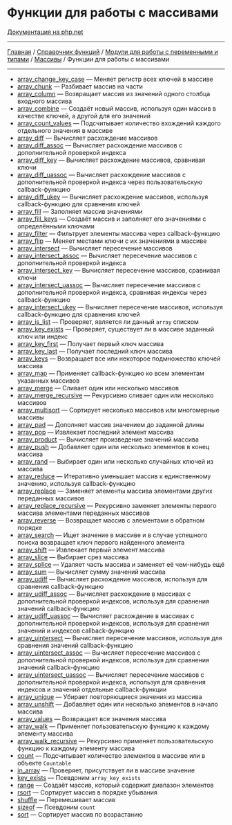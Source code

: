 # Функции для работы с массивами

[Документация на php.net](https://www.php.net/manual/ru/ref.array.php)

---

[Главная](../../../../README.md) / [Справочник функций](../../../funcref.md) /
[Модули для работы с переменными и типами](../../vartype.md) / [Массивы](../array.md) / Функции для
работы с массивами

---

-   [array_change_key_case](./func/array_change_key_case.md) &mdash; Меняет регистр всех ключей в
    массиве
-   [array_chunk](./func/array_chunk.md) &mdash; Разбивает массив на части
-   [array_column](./func/array_column.md) &mdash; Возвращает массив из значений одного столбца
    входного массива
-   [array_combine](./func/array_combine.md) &mdash; Создаёт новый массив, используя один массив в
    качестве ключей, а другой для его значений
-   [array_count_values](./func/array_count_values.md) &mdash; Подсчитывает количество вхождений
    каждого отдельного значения в массиве
-   [array_diff](./func/array_diff.md) &mdash; Вычисляет расхождение массивов
-   [array_diff_assoc](./func/array_diff_assoc.md) &mdash; Вычисляет расхождение массивов с
    дополнительной проверкой индекса
-   [array_diff_key](./func/array_diff_key.md) &mdash; Вычисляет расхождение массивов, сравнивая
    ключи
-   [array_diff_uassoc](./func/array_diff_uassoc.md) &mdash; Вычисляет расхождение массивов с
    дополнительной проверкой индекса через пользовательскую callback-функцию
-   [array_diff_ukey](./func/array_diff_ukey.md) &mdash; Вычисляет расхождение массивов, используя
    callback-функцию для сравнения ключей
-   [array_fill](./func/array_fill.md) &mdash; Заполняет массив значениями
-   [array_fill_keys](./func/array_fill_keys.md) &mdash; Создаёт массив и заполняет его значениями с
    определёнными ключами
-   [array_filter](./func/array_filter.md) &mdash; Фильтрует элементы массива через callback-функцию
-   [array_flip](./func/array_flip.md) &mdash; Меняет местами ключи с их значениями в массиве
-   [array_intersect](./func/array_intersect.md) &mdash; Вычисляет пересечение массивов
-   [array_intersect_assoc](./func/array_intersect_assoc.md) &mdash; Вычисляет пересечение массивов
    с дополнительной проверкой индекса
-   [array_intersect_key](./func/array_intersect_key.md) &mdash; Вычисляет пересечение массивов,
    сравнивая ключи
-   [array_intersect_uassoc](./func/array_intersect_uassoc.md) &mdash; Вычисляет пересечение
    массивов с дополнительной проверкой индекса, сравнивая индексы через callback-функцию
-   [array_intersect_ukey](./func/array_intersect_ukey.md) &mdash; Вычисляет пересечение массивов,
    используя callback-функцию для сравнения ключей
-   [array_is_list](./func/array_is_list.md) &mdash; Проверяет, является ли данный `array` списком
-   [array_key_exists](./func/array_key_exists.md) &mdash; Проверяет, существует ли в массиве
    заданный ключ или индекс
-   [array_key_first](./func/array_key_first.md) &mdash; Получает первый ключ массива
-   [array_key_last](./func/array_key_last.md) &mdash; Получает последний ключ массива
-   [array_keys](./func/array_keys.md) &mdash; Возвращает все или некоторое подмножество ключей
    массива
-   [array_map](./func/array_map.md) &mdash; Применяет callback-функцию ко всем элементам указанных
    массивов
-   [array_merge](./func/array_merge.md) &mdash; Сливает один или несколько массивов
-   [array_merge_recursive](./func/array_merge_recursive.md) &mdash; Рекурсивно сливает один или
    несколько массивов
-   [array_multisort](./func/array_multisort.md) &mdash; Сортирует несколько массивов или
    многомерные массивы
-   [array_pad](./func/array_pad.md) &mdash; Дополняет массив значением до заданной длины
-   [array_pop](./func/array_pop.md) &mdash; Извлекает последний элемент массива
-   [array_product](./func/array_product.md) &mdash; Вычисляет произведение значений массива
-   [array_push](./func/array_push.md) &mdash; Добавляет один или несколько элементов в конец
    массива
-   [array_rand](./func/array_rand.md) &mdash; Выбирает один или несколько случайных ключей из
    массива
-   [array_reduce](./func/array_reduce.md) &mdash; Итеративно уменьшает массив к единственному
    значению, используя callback-функцию
-   [array_replace](./func/array_replace.md) &mdash; Заменяет элементы массива элементами других
    переданных массивов
-   [array_replace_recursive](./func/array_replace_recursive.md) &mdash; Рекурсивно заменяет
    элементы первого массива элементами переданных массивов
-   [array_reverse](./func/array_reverse.md) &mdash; Возвращает массив с элементами в обратном
    порядке
-   [array_search](./func/array_search.md) &mdash; Ищет значение в массиве и в случае успешного
    поиска возвращает ключ первого найденного элемента
-   [array_shift](./func/array_shift.md) &mdash; Извлекает первый элемент массива
-   [array_slice](./func/array_slice.md) &mdash; Выбирает срез массива
-   [array_splice](./func/array_splice.md) &mdash; Удаляет часть массива и заменяет её чем-нибудь
    ещё
-   [array_sum](./func/array_sum.md) &mdash; Вычисляет сумму значений массива
-   [array_udiff](./func/array_udiff.md) &mdash; Вычисляет расхождение массивов, используя для
    сравнения callback-функцию
-   [array_udiff_assoc](./func/array_udiff_assoc.md) &mdash; Вычисляет расхождение в массивах с
    дополнительной проверкой индексов, используя для сравнения значений callback-функцию
-   [array_udiff_uassoc](./func/array_udiff_uassoc.md) &mdash; Вычисляет расхождение в массивах с
    дополнительной проверкой индексов, используя для сравнения значений и индексов callback-функцию
-   [array_uintersect](./func/array_uintersect.md) &mdash; Вычисляет пересечение массивов, используя
    для сравнения значений callback-функцию
-   [array_uintersect_assoc](./func/array_uintersect_assoc.md) &mdash; Вычисляет пересечение
    массивов с дополнительной проверкой индексов, используя для сравнения значений callback-функцию
-   [array_uintersect_uassoc](./func/array_uintersect_uassoc.md) &mdash; Вычисляет пересечение
    массивов с дополнительной проверкой индекса, используя для сравнения индексов и значений
    отдельные callback-функции
-   [array_unique](./func/array_unique.md) &mdash; Убирает повторяющиеся значения из массива
-   [array_unshift](./func/array_unshift.md) &mdash; Добавляет один или несколько элементов в начало
    массива
-   [array_values](./func/array_values.md) &mdash; Возвращает все значения массива
-   [array_walk](./func/array_walk.md) &mdash; Применяет пользовательскую функцию к каждому элементу
    массива
-   [array_walk_recursive](./func/array_walk_recursive.md) &mdash; Рекурсивно применяет
    пользовательскую функцию к каждому элементу массива
-   [count](./func/count.md) &mdash; Подсчитывает количество элементов в массиве или в объекте
    `Countable`
-   [in_array](./func/in_array.md) &mdash; Проверяет, присутствует ли в массиве значение
-   [key_exists](./func/key_exists.md) &mdash; Псевдоним `array_key_exists`
-   [range](./func/range.md) &mdash; Создаёт массив, который содержит диапазон элементов
-   [rsort](./func/rsort.md) &mdash; Сортирует массив в порядке убывания
-   [shuffle](./func/shuffle.md) &mdash; Перемешивает массив
-   [sizeof](./func/sizeof.md) &mdash; Псевдоним `count`
-   [sort](./func/sort.md) &mdash; Сортирует массив по возрастанию
